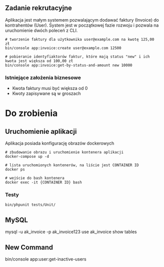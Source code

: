 ## Zadanie rekrutacyjne
Aplikacja jest małym systemem pozwalającym dodawać faktury (Invoice) do kontrahentów (User). System jest w początkowej fazie rozwoju i pozwala na uruchomienie dwóch poleceń z CLI.
```
# tworzenie faktury dla użytkownika user@example.com na kwotę 125,00 zł
bin/console app:invoice:create user@example.com 12500

# pobieranie identyfiaktorów faktur, które mają status "new" i ich kwota jest większa od 100,00 zł
bin/console app:invoice:get-by-status-and-amount new 10000
```
### Istniejące założenia biznesowe

- Kwota faktury musi być większa od 0
- Kwoty zapisywane są w groszach

# Do zrobienia

<!-- - Rozbuduj encję User dodając do niej parametr pozwalający określić aktywność użytkownika (aktywny/nieaktywny). Stwórz migrację, która utworzy nową kolumnę w bazie danych. -->
<!-- - Dodaj możliwość tworzenia nowego użytkownika z poziomu CLI. Argumentem jest e-mail. Nowy użytkownik powinien utworzyć się ze statusem nieaktywny. -->
<!-- - Po utworzeniu użytkownika powinien zostać wysłany e-mail do tego użytkownika z komunikatem "Zarejestrowano konto w systemie. Aktywacja konta trwa do 24h" - chodzi o wykorzystanie interfejsu \App\Common\Mailer\MailerInterface - nie trzeba tworzyć rzeczywistej wysyłki maila. -->
<!-- - Wprowadź do systemu założenie biznesowe pozwalające tworzyć faktury tylko dla aktywnych użytkowników i napisz testy udowadniające, że tak jest. -->
<!-- - W systemie jest błąd. CLI Command "app:invoice:get-by-status-and-amount" z jakiegoś powodu zwraca wszystkie nowe faktury ignorując argument statusu i kwoty. Znajdź przyczyny i rozwiąż ten problem -->
<!-- - Stwórz CLI Command do pobierania e-maili nieaktywnych użytkowników. -->

## Uruchomienie aplikacji
Aplikacja posiada konfigurację obrazów dockerowych 
```
# zbudowanie obrazu i uruchomienie kontenera aplikacji
docker-compose up -d

# lista uruchomionych kontenerów, na liście jest CONTAINER ID
docker ps

# wejście do bash kontenera 
docker exec -it {CONTAINER ID} bash
```

### Testy
```
bin/phpunit tests/Unit/
```


## MySQL

mysql -u ak_invoice -p
ak_invoice123
use ak_invoice
show tables

## New Command
bin/console app:user:get-inactive-users